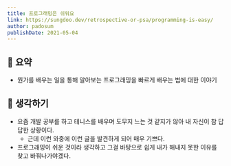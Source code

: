 ```yaml
---
title: 프로그래밍은 쉬워요
link: https://sungdoo.dev/retrospective-or-psa/programming-is-easy/
author: padosum
publishDate: 2021-05-04
---
```

## 📝 요약 
- 뭔가를 배우는 일을 통해 알아보는 프로그래밍을 빠르게 배우는 법에 대한 이야기   

## 🤔 생각하기  
- 요즘 개발 공부를 하고 테니스를 배우며 도무지 느는 것 같지가 않아 내 자신이 참 답답한 상황이다.  
  - 근데 이런 와중에 이런 글을 발견하게 되어 매우 기쁘다.  
- 프로그래밍이 쉬운 것이라 생각하고 그걸 바탕으로 쉽게 내가 해내지 못한 이유를 찾고 바꿔나가야겠다.  